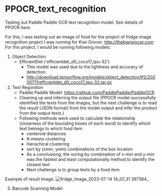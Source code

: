 # PPOCR_text_recognition

Testing out Paddle Paddle OCR text recognition model.
See details of PPOCR here:

For this, I was testing out an image of food for the project of fridge image recognition project I was running for Kiwi Grocer: http://thekiwigrocer.com
For this project, I would be running following models:
1. Object Detection
   - EfficientDet ('efficientdet_d0_coco17_tpu-32')
     - This model was used due to the lightness and accuracy of detection 
     - http://download.tensorflow.org/models/object_detection/tf2/20200711/efficientdet_d0_coco17_tpu-32.tar.gz
2. Text Regonition
   - Paddle Paddle Model: https://github.com/PaddlePaddle/PaddleOCR
   - Cleaning up and inferring the output file (PPOCR model successfully identified the texts from the images, but the next challenge is to read the result (JSON format) from the model output and infer the product from the output texts.)
   - Following methods were used to calculate the relationship (closeness of the bounding boxes of each word) to identify which text belongs to which food item
       - centeroid distances
       - K-means clustering
       - hierachical clustering
       - sort by (xmin, ymin) combinations of the box location
       - As a conclusiong, the soring by combination of x-min and y-min was the fastest and least computationally method to identify the closest text
       - Next challenge is to group texts by a food item
         
Example of result image:
![fridge_image_2023-07-14 14_07_31 397384_](https://github.com/kisakiwata/PPOCR_text_recognition/assets/46466783/1d1c8547-0247-4e2f-bfda-42b1a834210f)


3. Barcode Scanning Model
